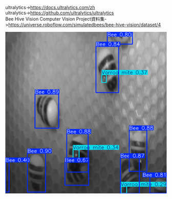 
ultralytics->https://docs.ultralytics.com/zh  
ultralytics->https://github.com/ultralytics/ultralytics  
Bee Hive Vision Computer Vision Project資料集->https://universe.roboflow.com/simulatedbees/bee-hive-vision/dataset/4  

 
![image](/yolo11/myyolo11/aaok.PNG)  




